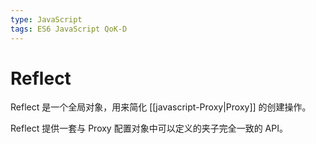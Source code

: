 ```yaml
---
type: JavaScript
tags: ES6 JavaScript QoK-D
---
```


# Reflect

Reflect 是一个全局对象，用来简化 [[javascript-Proxy|Proxy]] 的创建操作。

Reflect 提供一套与 Proxy 配置对象中可以定义的夹子完全一致的 API。
